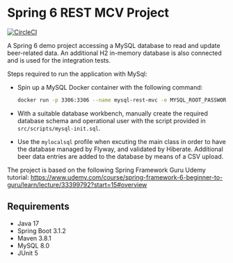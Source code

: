 # Spring 6 REST MCV Project

[![CircleCI](https://circleci.com/gh/Carla-de-Beer/spring-6-rest-mvc.svg?style=svg)](https://circleci.com/gh/Carla-de-Beer/pring-6-rest-mvc)

A Spring 6 demo project accessing a MySQL database to read and update beer-related data. An additional H2 in-memory
database is also
connected and is used for the integration tests.

Steps required to run the application with MySql:

* Spin up a MySQL Docker container with the following command:

    ```sh
    docker run -p 3306:3306 --name mysql-rest-mvc -e MYSQL_ROOT_PASSWORD=<password> -d mysql:8.0
    ```
* With a suitable database workbench, manually create the required database schema and operational user with the script
  provided in `src/scripts/mysql-init.sql`.
* Use the `mylocalsql` profile when excuting the main class in order to have the database managed by Flyway, and
  validated by Hiberate. Additional beer data entries are added to the database by means of a CSV upload.

The project is based on the following Spring Framework Guru Udemy tutorial:
https://www.udemy.com/course/spring-framework-6-beginner-to-guru/learn/lecture/33399792?start=15#overview

## Requirements

* Java 17
* Spring Boot 3.1.2
* Maven 3.8.1
* MySQL 8.0
* JUnit 5

